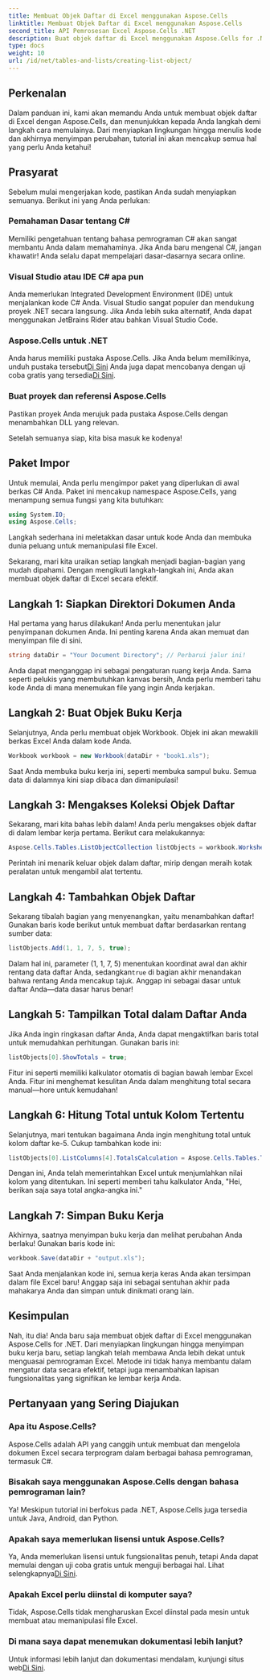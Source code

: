 ```yaml
---
title: Membuat Objek Daftar di Excel menggunakan Aspose.Cells
linktitle: Membuat Objek Daftar di Excel menggunakan Aspose.Cells
second_title: API Pemrosesan Excel Aspose.Cells .NET
description: Buat objek daftar di Excel menggunakan Aspose.Cells for .NET dengan panduan terperinci ini. Kuasai manajemen data dan perhitungan yang mudah.
type: docs
weight: 10
url: /id/net/tables-and-lists/creating-list-object/
---
```

## Perkenalan

Dalam panduan ini, kami akan memandu Anda untuk membuat objek daftar di Excel dengan Aspose.Cells, dan menunjukkan kepada Anda langkah demi langkah cara memulainya. Dari menyiapkan lingkungan hingga menulis kode dan akhirnya menyimpan perubahan, tutorial ini akan mencakup semua hal yang perlu Anda ketahui!

## Prasyarat

Sebelum mulai mengerjakan kode, pastikan Anda sudah menyiapkan semuanya. Berikut ini yang Anda perlukan:

### Pemahaman Dasar tentang C#
Memiliki pengetahuan tentang bahasa pemrograman C# akan sangat membantu Anda dalam memahaminya. Jika Anda baru mengenal C#, jangan khawatir! Anda selalu dapat mempelajari dasar-dasarnya secara online.

### Visual Studio atau IDE C# apa pun
Anda memerlukan Integrated Development Environment (IDE) untuk menjalankan kode C# Anda. Visual Studio sangat populer dan mendukung proyek .NET secara langsung. Jika Anda lebih suka alternatif, Anda dapat menggunakan JetBrains Rider atau bahkan Visual Studio Code.

### Aspose.Cells untuk .NET
 Anda harus memiliki pustaka Aspose.Cells. Jika Anda belum memilikinya, unduh pustaka tersebut[Di Sini](https://releases.aspose.com/cells/net/) Anda juga dapat mencobanya dengan uji coba gratis yang tersedia[Di Sini](https://releases.aspose.com/).

### Buat proyek dan referensi Aspose.Cells
Pastikan proyek Anda merujuk pada pustaka Aspose.Cells dengan menambahkan DLL yang relevan.

Setelah semuanya siap, kita bisa masuk ke kodenya!

## Paket Impor

Untuk memulai, Anda perlu mengimpor paket yang diperlukan di awal berkas C# Anda. Paket ini mencakup namespace Aspose.Cells, yang menampung semua fungsi yang kita butuhkan:

```csharp
using System.IO;
using Aspose.Cells;
```

Langkah sederhana ini meletakkan dasar untuk kode Anda dan membuka dunia peluang untuk memanipulasi file Excel.

Sekarang, mari kita uraikan setiap langkah menjadi bagian-bagian yang mudah dipahami. Dengan mengikuti langkah-langkah ini, Anda akan membuat objek daftar di Excel secara efektif.

## Langkah 1: Siapkan Direktori Dokumen Anda

Hal pertama yang harus dilakukan! Anda perlu menentukan jalur penyimpanan dokumen Anda. Ini penting karena Anda akan memuat dan menyimpan file di sini. 

```csharp
string dataDir = "Your Document Directory"; // Perbarui jalur ini!
```

Anda dapat menganggap ini sebagai pengaturan ruang kerja Anda. Sama seperti pelukis yang membutuhkan kanvas bersih, Anda perlu memberi tahu kode Anda di mana menemukan file yang ingin Anda kerjakan.

## Langkah 2: Buat Objek Buku Kerja

Selanjutnya, Anda perlu membuat objek Workbook. Objek ini akan mewakili berkas Excel Anda dalam kode Anda. 

```csharp
Workbook workbook = new Workbook(dataDir + "book1.xls");
```

Saat Anda membuka buku kerja ini, seperti membuka sampul buku. Semua data di dalamnya kini siap dibaca dan dimanipulasi!

## Langkah 3: Mengakses Koleksi Objek Daftar

Sekarang, mari kita bahas lebih dalam! Anda perlu mengakses objek daftar di dalam lembar kerja pertama. Berikut cara melakukannya:

```csharp
Aspose.Cells.Tables.ListObjectCollection listObjects = workbook.Worksheets[0].ListObjects;
```

Perintah ini menarik keluar objek dalam daftar, mirip dengan meraih kotak peralatan untuk mengambil alat tertentu. 

## Langkah 4: Tambahkan Objek Daftar

Sekarang tibalah bagian yang menyenangkan, yaitu menambahkan daftar! Gunakan baris kode berikut untuk membuat daftar berdasarkan rentang sumber data:

```csharp
listObjects.Add(1, 1, 7, 5, true);
```

 Dalam hal ini, parameter (1, 1, 7, 5) menentukan koordinat awal dan akhir rentang data daftar Anda, sedangkan`true` di bagian akhir menandakan bahwa rentang Anda mencakup tajuk. Anggap ini sebagai dasar untuk daftar Anda—data dasar harus benar!

## Langkah 5: Tampilkan Total dalam Daftar Anda

Jika Anda ingin ringkasan daftar Anda, Anda dapat mengaktifkan baris total untuk memudahkan perhitungan. Gunakan baris ini:

```csharp
listObjects[0].ShowTotals = true;
```

Fitur ini seperti memiliki kalkulator otomatis di bagian bawah lembar Excel Anda. Fitur ini menghemat kesulitan Anda dalam menghitung total secara manual—hore untuk kemudahan!

## Langkah 6: Hitung Total untuk Kolom Tertentu

Selanjutnya, mari tentukan bagaimana Anda ingin menghitung total untuk kolom daftar ke-5. Cukup tambahkan kode ini:

```csharp
listObjects[0].ListColumns[4].TotalsCalculation = Aspose.Cells.Tables.TotalsCalculation.Sum; 
```

Dengan ini, Anda telah memerintahkan Excel untuk menjumlahkan nilai kolom yang ditentukan. Ini seperti memberi tahu kalkulator Anda, "Hei, berikan saja saya total angka-angka ini."

## Langkah 7: Simpan Buku Kerja

Akhirnya, saatnya menyimpan buku kerja dan melihat perubahan Anda berlaku! Gunakan baris kode ini:

```csharp
workbook.Save(dataDir + "output.xls");
```

Saat Anda menjalankan kode ini, semua kerja keras Anda akan tersimpan dalam file Excel baru! Anggap saja ini sebagai sentuhan akhir pada mahakarya Anda dan simpan untuk dinikmati orang lain.

## Kesimpulan

Nah, itu dia! Anda baru saja membuat objek daftar di Excel menggunakan Aspose.Cells for .NET. Dari menyiapkan lingkungan hingga menyimpan buku kerja baru, setiap langkah telah membawa Anda lebih dekat untuk menguasai pemrograman Excel. Metode ini tidak hanya membantu dalam mengatur data secara efektif, tetapi juga menambahkan lapisan fungsionalitas yang signifikan ke lembar kerja Anda.

## Pertanyaan yang Sering Diajukan

### Apa itu Aspose.Cells?  
Aspose.Cells adalah API yang canggih untuk membuat dan mengelola dokumen Excel secara terprogram dalam berbagai bahasa pemrograman, termasuk C#.

### Bisakah saya menggunakan Aspose.Cells dengan bahasa pemrograman lain?  
Ya! Meskipun tutorial ini berfokus pada .NET, Aspose.Cells juga tersedia untuk Java, Android, dan Python.

### Apakah saya memerlukan lisensi untuk Aspose.Cells?  
 Ya, Anda memerlukan lisensi untuk fungsionalitas penuh, tetapi Anda dapat memulai dengan uji coba gratis untuk menguji berbagai hal. Lihat selengkapnya[Di Sini](https://releases.aspose.com/).

### Apakah Excel perlu diinstal di komputer saya?  
Tidak, Aspose.Cells tidak mengharuskan Excel diinstal pada mesin untuk membuat atau memanipulasi file Excel.

### Di mana saya dapat menemukan dokumentasi lebih lanjut?  
 Untuk informasi lebih lanjut dan dokumentasi mendalam, kunjungi situs web[Di Sini](https://reference.aspose.com/cells/net/).